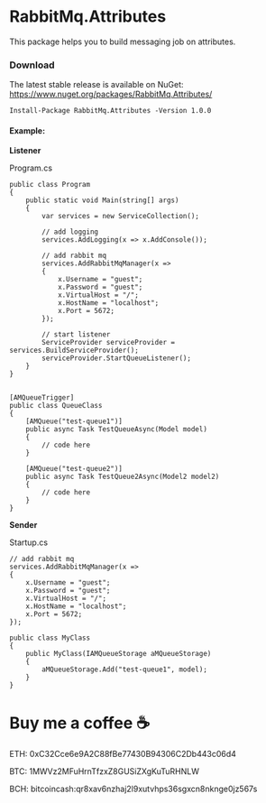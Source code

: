 # RabbitMq.Attributes

This package helps you to build messaging job on attributes.

### Download
The latest stable release is available on NuGet: https://www.nuget.org/packages/RabbitMq.Attributes/

`Install-Package RabbitMq.Attributes -Version 1.0.0`

#### Example:

**Listener**

Program.cs

    public class Program
    {
        public static void Main(string[] args)
        {
            var services = new ServiceCollection();

            // add logging
            services.AddLogging(x => x.AddConsole());

            // add rabbit mq 
            services.AddRabbitMqManager(x =>
            {
                x.Username = "guest";
                x.Password = "guest";
                x.VirtualHost = "/";
                x.HostName = "localhost";
                x.Port = 5672;
            });

            // start listener
            ServiceProvider serviceProvider = services.BuildServiceProvider();
            serviceProvider.StartQueueListener();
        }
    }

    
    [AMQueueTrigger]
    public class QueueClass
    {
        [AMQueue("test-queue1")]
        public async Task TestQueueAsync(Model model)
        {
            // code here
        }
        
        [AMQueue("test-queue2")]
        public async Task TestQueue2Async(Model2 model2)
        {
            // code here
        }
    }

**Sender**

Startup.cs

    // add rabbit mq 
    services.AddRabbitMqManager(x =>
    {
        x.Username = "guest";
        x.Password = "guest";
        x.VirtualHost = "/";
        x.HostName = "localhost";
        x.Port = 5672;
    });

    public class MyClass
    {
        public MyClass(IAMQueueStorage aMQueueStorage)
        {
            aMQueueStorage.Add("test-queue1", model);
        }
    }

    
# Buy me a coffee :coffee:

ETH: 0xC32Cce6e9A2C88fBe77430B94306C2Db443c06d4

BTC: 1MWVz2MFuHrnTfzxZ8GUSiZXgKuTuRHNLW

BCH: bitcoincash:qr8xav6nzhaj2l9xutvhps36sgxcn8nknge0jz567s
